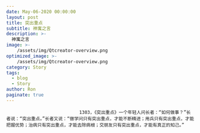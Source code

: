 ```yaml
---
date: May-06-2020 00:00:00
layout: post
title: 突出重点
subtitle: 神寓之言
description: >-
  神寓之言
image: >-
    /assets/img/Qtcreator-overview.png
optimized_image: >-
    /assets/img/Qtcreator-overview.png
category: Story
tags:
  - blog
  - Story
author: Ron
paginate: true
---
```


							　　1303，《突出重点》一个年轻人问长者：“如何做事？”长者说：“突出重点。”长者又说：“做学问只有突出重点，才能不断精进；用兵只有突出重点，才能把握优势；治病只有突出重点，才能去除病根；交朋友只有突出重点，才能有真正的知己。”
							
							
						